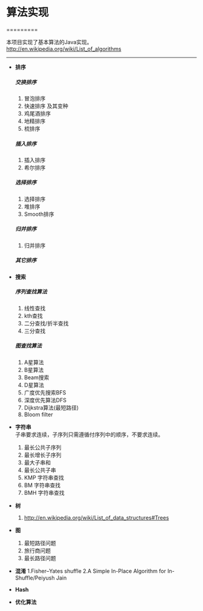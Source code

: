 # **算法实现** #
=========

本项目实现了基本算法的Java实现。  
http://en.wikipedia.org/wiki/List_of_algorithms

----------
- **排序**  
   ##### 交换排序 #####
	1. 冒泡排序
	2. 快速排序 及其变种
	3. 鸡尾酒排序
	4. 地精排序
	5. 梳排序 
	
   ##### 插入排序 #####
	1. 插入排序
	2. 希尔排序

   ##### 选择排序 #####
	1. 选择排序
	2. 堆排序
	3. Smooth排序

   ##### 归并排序 #####
	1. 归并排序
	
   ##### 其它排序 #####
- **搜索**
   ##### 序列查找算法 #####
	1. 线性查找
	2. kth查找
	3. 二分查找/折半查找
	4. 三分查找

   ##### 图查找算法 #####
	1. A星算法
	2. B星算法
	3. Beam搜索
	4. D星算法
	5. 广度优先搜索BFS
	6. 深度优先算法DFS
	7. Dijkstra算法(最短路径)
	8. Bloom filter
- **字符串**  
子串要求连续，子序列只需遵循付序列中的顺序，不要求连续。
	1. 最长公共子序列
	2. 最长增长子序列
	3. 最大子串和
	4. 最长公共子串
	5. KMP 字符串查找
	6. BM 字符串查找
	7. BMH 字符串查找
- **树**
	1. http://en.wikipedia.org/wiki/List_of_data_structures#Trees
- **图**
	1. 最短路径问题
	2. 旅行商问题
	3. 最长路径问题
- **混淆**
	1.Fisher–Yates shuffle
	2.A Simple In-Place Algorithm for In-Shuffle/Peiyush Jain
- **Hash**
- **优化算法**